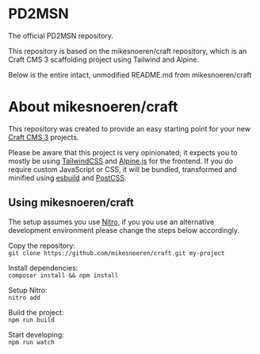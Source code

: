 # PD2MSN
The official PD2MSN repository.

This repository is based on the mikesnoeren/craft repository, which is an Craft CMS 3 scaffolding project using Tailwind and Alpine.

Below is the entire intact, unmodified README.md from mikesnoeren/craft


# About mikesnoeren/craft

This repository was created to provide an easy starting point for your new [Craft CMS 3](https://github.com/craftcms/cms) projects.

Please be aware that this project is very opinionated; it expects you to mostly be using [TailwindCSS](https://github.com/tailwindlabs/tailwindcss) and [Alpine.js](https://github.com/alpinejs/alpine) for the frontend.
If you do require custom JavaScript or CSS, it will be bundled, transformed and minified using [esbuild](https://github.com/evanw/esbuild) and [PostCSS](https://github.com/postcss/postcss).

## Using mikesnoeren/craft
The setup assumes you use [Nitro](https://github.com/craftcms/nitro), if you you use an alternative development environment please change the steps below accordingly.

Copy the repository: <br>
```git clone https://github.com/mikesnoeren/craft.git my-project```

Install dependencies: <br>
```composer install && npm install```

Setup Nitro: <br>
```nitro add```

Build the project: <br>
```npm run build```

Start developing: <br>
```npm run watch```
